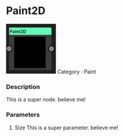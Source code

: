 # Paint2D
![node picture](./Paint2D.png)
Category : Paint
### Description
This is a super node. believe me!
### Parameters
1. Size
This is a super parameter. believe me!

